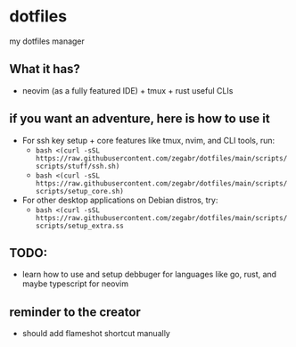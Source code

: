 # dotfiles

my dotfiles manager

## What it has?
- neovim (as a fully featured IDE) + tmux + rust useful CLIs

## if you want an adventure, here is how to use it
- For ssh key setup + core features like tmux, nvim, and CLI tools, run:
    - `bash <(curl -sSL https://raw.githubusercontent.com/zegabr/dotfiles/main/scripts/scripts/stuff/ssh.sh)`
    - `bash <(curl -sSL https://raw.githubusercontent.com/zegabr/dotfiles/main/scripts/scripts/setup_core.sh)`
- For other desktop applications on Debian distros, try:
    - `bash <(curl -sSL https://raw.githubusercontent.com/zegabr/dotfiles/main/scripts/scripts/setup_extra.ss`

## TODO:
- learn how to use and setup debbuger for languages like go, rust, and maybe typescript for neovim

## reminder to the creator
- should add flameshot shortcut manually
